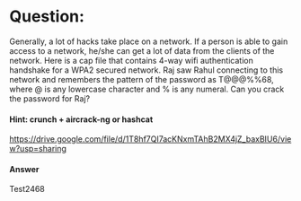 # Question: 
Generally, a lot of hacks take place on a network. If a person is able to gain access to a network, he/she can get a lot of data from the clients of the network. Here is a cap file that contains 4-way wifi authentication handshake for a WPA2 secured network. Raj saw Rahul connecting to this network and remembers the pattern of the password as T@@@%%68, where @ is any lowercase character and % is any numeral. Can you crack the password for Raj?

#### Hint: crunch + aircrack-ng or hashcat

https://drive.google.com/file/d/1T8hf7QI7acKNxmTAhB2MX4jZ_baxBIU6/view?usp=sharing

#### Answer

Test2468
